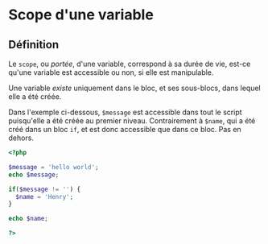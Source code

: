 # Scope d'une variable

## Définition

Le `scope`, ou *portée*, d'une variable, correspond à sa durée de vie, est-ce qu'une variable est accessible ou non, si elle est manipulable.

Une variable *existe* uniquement dans le bloc, et ses sous-blocs, dans lequel elle a été créée.

Dans l'exemple ci-dessous, `$message` est accessible dans tout le script puisqu'elle a été créée au premier niveau. Contrairement à `$name`, qui a été créé dans un bloc `if`, et est donc accessible que dans ce bloc. Pas en dehors.

```php
<?php

$message = 'hello world';
echo $message;

if($message != '') {
  $name = 'Henry';
}

echo $name;

?>
```
